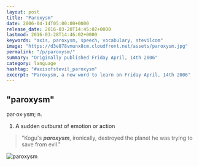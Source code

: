 ```yaml
---
layout: post
title: "Paroxysm"
date: 2006-04-14T05:00:00+0000
release_date: 2016-03-28T14:45:02+0000
lastmod: 2016-03-28T14:46:02+0000
keywords: "axis, paroxysm, speech, vocabulary, stevilcom"
image: "https://d3e878vmunx8cm.cloudfront.net/assets/paroxysm.jpg"
permalink: "/p/paroxysm/"
summary: "Originally published Friday April, 14th 2006"
category: language
hashtag: "#axisofstevil_paroxysm"
excerpt: "Paroxysm, a new word to learn on Friday April, 14th 2006"
---
```


[id_1]: https://d3e878vmunx8cm.cloudfront.net/assets/paroxysm.jpg "paroxysm"

## "paroxysm" ##

par·ox·ysm; n.

1. A sudden outburst of emotion or action
 
> "Kogu's ***paroxysm***, ironically, destroyed the planet he was trying to save from evil."

![paroxysm][id_1]

